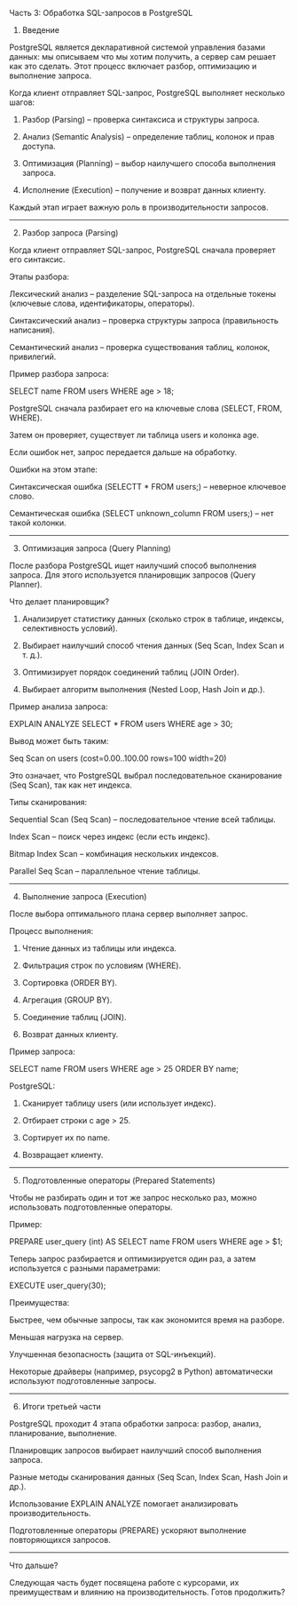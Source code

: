 Часть 3: Обработка SQL-запросов в PostgreSQL

1. Введение

PostgreSQL является декларативной системой управления базами данных: мы описываем что мы хотим получить, а сервер сам решает как это сделать. Этот процесс включает разбор, оптимизацию и выполнение запроса.

Когда клиент отправляет SQL-запрос, PostgreSQL выполняет несколько шагов:

1. Разбор (Parsing) – проверка синтаксиса и структуры запроса.


2. Анализ (Semantic Analysis) – определение таблиц, колонок и прав доступа.


3. Оптимизация (Planning) – выбор наилучшего способа выполнения запроса.


4. Исполнение (Execution) – получение и возврат данных клиенту.



Каждый этап играет важную роль в производительности запросов.


---

2. Разбор запроса (Parsing)

Когда клиент отправляет SQL-запрос, PostgreSQL сначала проверяет его синтаксис.

Этапы разбора:

Лексический анализ – разделение SQL-запроса на отдельные токены (ключевые слова, идентификаторы, операторы).

Синтаксический анализ – проверка структуры запроса (правильность написания).

Семантический анализ – проверка существования таблиц, колонок, привилегий.


Пример разбора запроса:

SELECT name FROM users WHERE age > 18;

PostgreSQL сначала разбирает его на ключевые слова (SELECT, FROM, WHERE).

Затем он проверяет, существует ли таблица users и колонка age.

Если ошибок нет, запрос передается дальше на обработку.


Ошибки на этом этапе:

Синтаксическая ошибка (SELECTT * FROM users;) – неверное ключевое слово.

Семантическая ошибка (SELECT unknown_column FROM users;) – нет такой колонки.



---

3. Оптимизация запроса (Query Planning)

После разбора PostgreSQL ищет наилучший способ выполнения запроса. Для этого используется планировщик запросов (Query Planner).

Что делает планировщик?

1. Анализирует статистику данных (сколько строк в таблице, индексы, селективность условий).


2. Выбирает наилучший способ чтения данных (Seq Scan, Index Scan и т. д.).


3. Оптимизирует порядок соединений таблиц (JOIN Order).


4. Выбирает алгоритм выполнения (Nested Loop, Hash Join и др.).



Пример анализа запроса:

EXPLAIN ANALYZE SELECT * FROM users WHERE age > 30;

Вывод может быть таким:

Seq Scan on users  (cost=0.00..100.00 rows=100 width=20)

Это означает, что PostgreSQL выбрал последовательное сканирование (Seq Scan), так как нет индекса.

Типы сканирования:

Sequential Scan (Seq Scan) – последовательное чтение всей таблицы.

Index Scan – поиск через индекс (если есть индекс).

Bitmap Index Scan – комбинация нескольких индексов.

Parallel Seq Scan – параллельное чтение таблицы.



---

4. Выполнение запроса (Execution)

После выбора оптимального плана сервер выполняет запрос.

Процесс выполнения:

1. Чтение данных из таблицы или индекса.


2. Фильтрация строк по условиям (WHERE).


3. Сортировка (ORDER BY).


4. Агрегация (GROUP BY).


5. Соединение таблиц (JOIN).


6. Возврат данных клиенту.



Пример запроса:

SELECT name FROM users WHERE age > 25 ORDER BY name;

PostgreSQL:

1. Сканирует таблицу users (или использует индекс).


2. Отбирает строки с age > 25.


3. Сортирует их по name.


4. Возвращает клиенту.




---

5. Подготовленные операторы (Prepared Statements)

Чтобы не разбирать один и тот же запрос несколько раз, можно использовать подготовленные операторы.

Пример:

PREPARE user_query (int) AS
SELECT name FROM users WHERE age > $1;

Теперь запрос разбирается и оптимизируется один раз, а затем используется с разными параметрами:

EXECUTE user_query(30);

Преимущества:

Быстрее, чем обычные запросы, так как экономится время на разборе.

Меньшая нагрузка на сервер.

Улучшенная безопасность (защита от SQL-инъекций).


Некоторые драйверы (например, psycopg2 в Python) автоматически используют подготовленные запросы.


---

6. Итоги третьей части

PostgreSQL проходит 4 этапа обработки запроса: разбор, анализ, планирование, выполнение.

Планировщик запросов выбирает наилучший способ выполнения запроса.

Разные методы сканирования данных (Seq Scan, Index Scan, Hash Join и др.).

Использование EXPLAIN ANALYZE помогает анализировать производительность.

Подготовленные операторы (PREPARE) ускоряют выполнение повторяющихся запросов.



---

Что дальше?

Следующая часть будет посвящена работе с курсорами, их преимуществам и влиянию на производительность. Готов продолжить?

